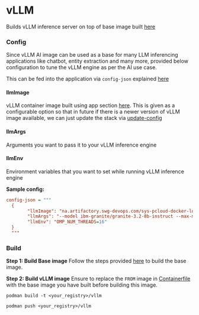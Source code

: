 # vLLM

Builds vLLM inference server on top of base image built [here](../../base-image/)

### Config
Since vLLM AI image can be used as a base for many LLM inferencing applications like chatbot, entity extraction and many more, provided below configuration to tune the vLLM engine as per the AI use case. 

This can be fed into the application via `config-json` explained [here](../../docs/configuration-guide.md#ai)

#### llmImage
vLLM container image built using app section [here](app/README.md). This is given as a configurable option so that in future if there is a newer version of vLLM image available, we can just update the stack via [update-config](../../docs/deployer-guide.md#update-config)
#### llmArgs
Arguments you want to pass it to your vLLM inference engine
#### llmEnv
Environment variables that you want to set while running vLLM inference engine

**Sample config:**
```ini
config-json = """
  {
        "llmImage": "na.artifactory.swg-devops.com/sys-pcloud-docker-local/devops/pim/apps/vllm",
        "llmArgs": "--model ibm-granite/granite-3.2-8b-instruct --max-model-len=26208 --enable-auto-tool-choice --tool-call-parser granite",
        "llmEnv": "OMP_NUM_THREADS=16"
  }
  """
```

### Build
**Step 1: Build Base image**
Follow the steps provided [here](../../base-image/README.md) to build the base image.

**Step 2: Build vLLM image**
Ensure to replace the `FROM` image in [Containerfile](Containerfile) with the base image you have built before building this image.

```shell
podman build -t <your_registry>/vllm

podman push <your_registry>/vllm
```
